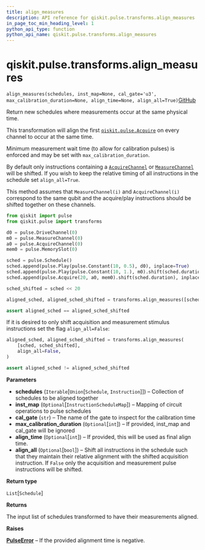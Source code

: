 ```yaml
---
title: align_measures
description: API reference for qiskit.pulse.transforms.align_measures
in_page_toc_min_heading_level: 1
python_api_type: function
python_api_name: qiskit.pulse.transforms.align_measures
---
```


# qiskit.pulse.transforms.align\_measures

<span id="qiskit.pulse.transforms.align_measures" />

`align_measures(schedules, inst_map=None, cal_gate='u3', max_calibration_duration=None, align_time=None, align_all=True)`[GitHub](https://github.com/qiskit/qiskit/tree/stable/0.18/qiskit/pulse/transforms/canonicalization.py "view source code")

Return new schedules where measurements occur at the same physical time.

This transformation will align the first [`qiskit.pulse.Acquire`](qiskit.pulse.Acquire "qiskit.pulse.Acquire") on every channel to occur at the same time.

Minimum measurement wait time (to allow for calibration pulses) is enforced and may be set with `max_calibration_duration`.

By default only instructions containing a [`AcquireChannel`](qiskit.pulse.AcquireChannel "qiskit.pulse.AcquireChannel") or [`MeasureChannel`](qiskit.pulse.MeasureChannel "qiskit.pulse.MeasureChannel") will be shifted. If you wish to keep the relative timing of all instructions in the schedule set `align_all=True`.

This method assumes that `MeasureChannel(i)` and `AcquireChannel(i)` correspond to the same qubit and the acquire/play instructions should be shifted together on these channels.

```python
from qiskit import pulse
from qiskit.pulse import transforms

d0 = pulse.DriveChannel(0)
m0 = pulse.MeasureChannel(0)
a0 = pulse.AcquireChannel(0)
mem0 = pulse.MemorySlot(0)

sched = pulse.Schedule()
sched.append(pulse.Play(pulse.Constant(10, 0.5), d0), inplace=True)
sched.append(pulse.Play(pulse.Constant(10, 1.), m0).shift(sched.duration), inplace=True)
sched.append(pulse.Acquire(20, a0, mem0).shift(sched.duration), inplace=True)

sched_shifted = sched << 20

aligned_sched, aligned_sched_shifted = transforms.align_measures([sched, sched_shifted])

assert aligned_sched == aligned_sched_shifted
```

If it is desired to only shift acquisition and measurement stimulus instructions set the flag `align_all=False`:

```python
aligned_sched, aligned_sched_shifted = transforms.align_measures(
    [sched, sched_shifted],
    align_all=False,
)

assert aligned_sched != aligned_sched_shifted
```

**Parameters**

*   **schedules** (`Iterable`\[`Union`\[`Schedule`, `Instruction`]]) – Collection of schedules to be aligned together
*   **inst\_map** (`Optional`\[`InstructionScheduleMap`]) – Mapping of circuit operations to pulse schedules
*   **cal\_gate** (`str`) – The name of the gate to inspect for the calibration time
*   **max\_calibration\_duration** (`Optional`\[`int`]) – If provided, inst\_map and cal\_gate will be ignored
*   **align\_time** (`Optional`\[`int`]) – If provided, this will be used as final align time.
*   **align\_all** (`Optional`\[`bool`]) – Shift all instructions in the schedule such that they maintain their relative alignment with the shifted acquisition instruction. If `False` only the acquisition and measurement pulse instructions will be shifted.

**Return type**

`List`\[`Schedule`]

**Returns**

The input list of schedules transformed to have their measurements aligned.

**Raises**

[**PulseError**](qiskit.pulse.PulseError "qiskit.pulse.PulseError") – If the provided alignment time is negative.

